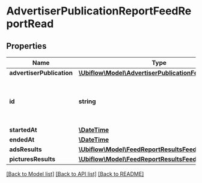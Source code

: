 # AdvertiserPublicationReportFeedReportRead

## Properties
Name | Type | Description | Notes
------------ | ------------- | ------------- | -------------
**advertiserPublication** | [**\Ubiflow\Model\AdvertiserPublicationFeedReportRead**](AdvertiserPublicationFeedReportRead.md) |  | [optional] 
**id** | **string** | The unique identifier of the feed report, in the Ubiflow IS. | [optional] 
**startedAt** | [**\DateTime**](\DateTime.md) |  | [optional] 
**endedAt** | [**\DateTime**](\DateTime.md) |  | [optional] 
**adsResults** | [**\Ubiflow\Model\FeedReportResultsFeedReportRead**](FeedReportResultsFeedReportRead.md) |  | [optional] 
**picturesResults** | [**\Ubiflow\Model\FeedReportResultsFeedReportRead**](FeedReportResultsFeedReportRead.md) |  | [optional] 

[[Back to Model list]](../../README.md#documentation-for-models) [[Back to API list]](../../README.md#documentation-for-api-endpoints) [[Back to README]](../../README.md)

